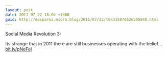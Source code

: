 ```yaml
---
layout: post
date: 2011-07-22 18:00 +1000
guid: http://desparoz.micro.blog/2011/07/22/t94315876626595840.html
---
```

Social Media Revolution 3: 

Its strange that in 2011 there are still businesses operating with the belief... [bit.ly/pNeFel](http://bit.ly/pNeFel)
